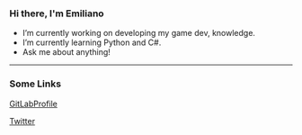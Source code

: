 ### Hi there, I'm Emiliano


-  I’m currently working on developing my game dev,  knowledge.
-  I’m currently learning Python and C#.
-  Ask me about anything!

___
### Some Links
[GitLabProfile](https://github.com/Micemi/Micemi.git)

[Twitter](https://twitter.com/lhs_emi)

